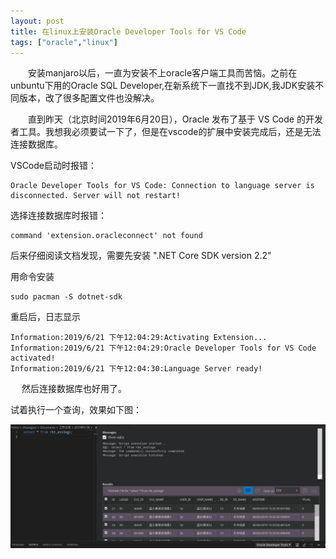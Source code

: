 ```yaml
---
layout: post
title: 在linux上安装Oracle Developer Tools for VS Code
tags: ["oracle","linux"]
---
```


　　安装manjaro以后，一直为安装不上oracle客户端工具而苦恼。之前在unbuntu下用的Oracle SQL Developer,在新系统下一直找不到JDK,我JDK安装不同版本，改了很多配置文件也没解决。

　　直到昨天（北京时间2019年6月20日），Oracle 发布了基于 VS Code 的开发者工具。我想我必须要试一下了，但是在vscode的扩展中安装完成后，还是无法连接数据库。

VSCode启动时报错：

~~~
Oracle Developer Tools for VS Code: Connection to language server is disconnected. Server will not restart!
~~~

选择连接数据库时报错：

~~~
command 'extension.oracleconnect' not found
~~~

后来仔细阅读文档发现，需要先安装 ".NET Core SDK version 2.2"

用命令安装

~~~
sudo pacman -S dotnet-sdk
~~~

重启后，日志显示

~~~
Information:2019/6/21 下午12:04:29:Activating Extension...
Information:2019/6/21 下午12:04:29:Oracle Developer Tools for VS Code activated!
Information:2019/6/21 下午12:04:30:Language Server ready!
~~~
　
然后连接数据库也好用了。

试着执行一个查询，效果如下图：


<img src="/static/img/2019/20190621132713.png" width = "800px" title="查询结果"/>

